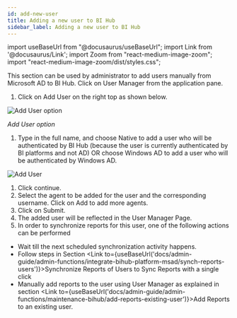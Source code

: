 ```yaml
---
id: add-new-user
title: Adding a new user to BI Hub
sidebar_label: Adding a new user to BI Hub
---
```


import useBaseUrl from "@docusaurus/useBaseUrl";
import Link from '@docusaurus/Link';
import Zoom from "react-medium-image-zoom";
import "react-medium-image-zoom/dist/styles.css";

This section can be used by administrator to add users manually from Microsoft AD to BI Hub. Click on User Manager from the application pane.

1. Click on Add User on the right top as shown below.

  <div style={{textAlign: 'center'}}>
    <Zoom>
      <img alt="Add User option" src={useBaseUrl('doc-images/admin-guide/admin-functions/maintenance-bihub/adduseroption.jpg')}/>
    </Zoom>
  </div>

  *Add User option*

1. Type in the full name, and choose Native to add a user who will be authenticated by BI Hub (because the user is currently authenticated by BI platforms and not AD) OR choose Windows AD to add a user who will be authenticated by Windows AD.

  <div style={{textAlign: 'center'}}>
    <Zoom>
      <img alt="Add User" src={useBaseUrl('doc-images/admin-guide/admin-functions/maintenance-bihub/adduser.jpg')}/>
    </Zoom>
  </div>

1. Click continue.
1. Select the agent to be added for the user and the corresponding username. Click on Add to add more agents.
1. Click on Submit.
1. The added user will be reflected in the User Manager Page.
1. In order to synchronize reports for this user, one of the following actions can be performed
  
  - Wait till the next scheduled synchronization activity happens.
  - Follow steps in Section <Link to={useBaseUrl('docs/admin-guide/admin-functions/integrate-bihub-platform-msad/synch-reports-users')}>Synchronize Reports of Users</Link> to Sync Reports with a single click
  - Manually add reports to the user using User Manager as explained in section <Link to={useBaseUrl('docs/admin-guide/admin-functions/maintenance-bihub/add-reports-existing-user')}>Add Reports to an existing user</Link>.
